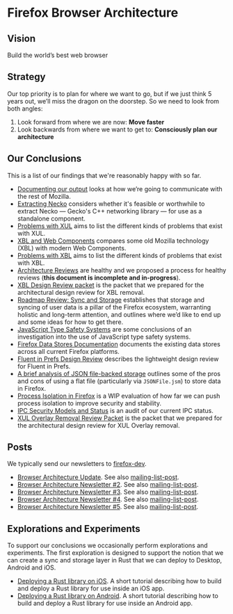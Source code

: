 
# Firefox Browser Architecture

## Vision

Build the world’s best web browser

## Strategy

Our top priority is to plan for where we want to go, but if we just think 5 years out, we’ll miss the dragon on the doorstep. So we need to look from both angles:

1. Look forward from where we are now: **Move faster**
2. Look backwards from where we want to get to: **Consciously plan our architecture**

## Our Conclusions

This is a list of our findings that we're reasonably happy with so far.

* [Documenting our output](text/0001-documenting-output.md) looks at how we’re going to communicate with the rest of Mozilla.
* [Extracting Necko](text/0002-extracting-necko.md) considers whether it's feasible or worthwhile to extract Necko — Gecko's C++ networking library — for use as a standalone component.
* [Problems with XUL](text/0003-problems-with-xul.md) aims to list the different kinds of problems that exist with XUL.
* [XBL and Web Components](text/0004-xbl-web-components.md) compares some old Mozilla technology (XBL) with modern Web Components.
* [Problems with XBL](text/0005-problems-with-xbl.md) aims to list the different kinds of problems that exist with XBL.
* [Architecture Reviews](text/0006-architecture-review-process.md) are healthy and we proposed a process for healthy reviews (**this document is incomplete and in-progress**).
* [XBL Design Review packet](text/0007-xbl-design-review-packet.md) is the packet that we prepared for the architectural design review for XBL removal.
* [Roadmap Review: Sync and Storage](text/0008-sync-and-storage-review-packet.md) establishes that storage and syncing of user data is a pillar of the Firefox ecosystem, warranting holistic and long-term attention, and outlines where we’d like to end up and some ideas for how to get there.
* [JavaScript Type Safety Systems](text/0009-type-safety-systems.md) are some conclusions of an investigation into the use of JavaScript type safety systems.
* [Firefox Data Stores Documentation](text/0010-firefox-data-stores.md) documents the existing data stores across all current Firefox platforms.
* [Fluent in Prefs Design Review](text/0011-fluent-in-prefs-design-review.md) describes the lightweight design review for Fluent in Prefs.
* [A brief analysis of JSON file-backed storage](text/0012-jsonfile.md) outlines some of the pros and cons of using a flat file (particularly via `JSONFile.jsm`) to store data in Firefox.
* [Process Isolation in Firefox](text/0012-process-isolation-in-firefox.md) is a WIP evaluation of how far we can push process isolation to improve security and stability.
* [IPC Security Models and Status](text/0013-ipc-security-models-and-status.md) is an audit of our current IPC status.
* [XUL Overlay Removal Review Packet](text/0014-xul-overlay-removal-review-packet.md) is the packet that we prepared for the architectural design review for XUL Overlay removal.

## Posts

We typically send our newsletters to [firefox-dev](https://www.mozilla.org/en-US/about/forums/#firefox-dev).

* [Browser Architecture Update](newsletter/_posts/2017-07-27-browser-architecture-update.md). See also [mailing-list-post](https://groups.google.com/forum/#!topic/firefox-dev/ueRILL2ppac).
* [Browser Architecture Newsletter #2](newsletter/_posts/2017-08-24-browser-architecture-newsletter-2.md). See also [mailing-list-post](https://groups.google.com/forum/#!topic/firefox-dev/Rc2w2a9e8HQ).
* [Browser Architecture Newsletter #3](newsletter/_posts/2017-09-22-browser-architecture-newsletter-3.md). See also [mailing-list-post](https://groups.google.com/forum/#!topic/firefox-dev/p9rTlfFUXlQ).
* [Browser Architecture Newsletter #4](newsletter/_posts/2017-10-19-browser-architecture-newsletter-4.md). See also [mailing-list-post](https://groups.google.com/forum/#!topic/firefox-dev/CLFtj8qUSv8).
* [Browser Architecture Newsletter #5](newsletter/_posts/2017-11-29-browser-architecture-newsletter-5.md). See also [mailing-list-post](https://groups.google.com/forum/#!topic/firefox-dev/XKp3EthdJ60).

## Explorations and Experiments

To support our conclusions we occasionally perform explorations and experiments. The first exploration is designed to support the notion that we can create a sync and storage layer in Rust that we can deploy to Desktop, Android and iOS.

* [Deploying a Rust library on iOS](experiments/2017-09-06-rust-on-ios.md). A short tutorial describing how to build and deploy a Rust library for use inside an iOS app.
* [Deploying a Rust library on Android](experiments/2017-09-21-rust-on-android.md). A short tutorial describing how to build and deploy a Rust library for use inside an Android app.
